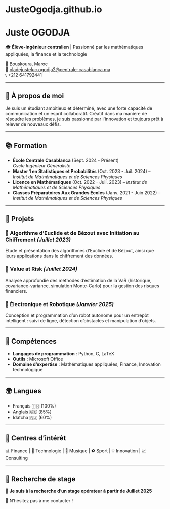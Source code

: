 # JusteOgodja.github.io   

# Juste OGODJA

🎓 **Élève-ingénieur centralien** | Passionné par les mathématiques appliquées, la finance et la technologie  

📍 Bouskoura, Maroc  
📧 [oladejusteluc.ogodja2@centrale-casablanca.ma](mailto:oladejusteluc.ogodja2@centrale-casablanca.ma)  
📞 +212 641792441  

---

## 🎯 À propos de moi  

Je suis un étudiant ambitieux et déterminé, avec une forte capacité de communication et un esprit collaboratif. Créatif dans ma manière de résoudre les problèmes, je suis passionné par l'innovation et toujours prêt à relever de nouveaux défis.  

---

## 📚 Formation  

- **École Centrale Casablanca** (Sept. 2024 - Présent)  
  *Cycle Ingénieur Généraliste*  
- **Master 1 en Statistiques et Probabilités** (Oct. 2023 - Juil. 2024) – *Institut de Mathématiques et de Sciences Physiques*  
- **Licence en Mathématiques** (Oct. 2022 - Juil. 2023) – *Institut de Mathématiques et de Sciences Physiques*  
- **Classes Préparatoires Aux Grandes Écoles** (Janv. 2021 - Juin 2022) – *Institut de Mathématiques et de Sciences Physiques*  

---

## 💼 Projets  

### 📌 Algorithme d’Euclide et de Bézout avec Initiation au Chiffrement *(Juillet 2023)*  
Étude et présentation des algorithmes d’Euclide et de Bézout, ainsi que leurs applications dans le chiffrement des données.  

### 📌 Value at Risk *(Juillet 2024)*  
Analyse approfondie des méthodes d’estimation de la VaR (historique, covariance-variance, simulation Monte-Carlo) pour la gestion des risques financiers.  

### 📌 Électronique et Robotique *(Janvier 2025)*  
Conception et programmation d’un robot autonome pour un entrepôt intelligent : suivi de ligne, détection d’obstacles et manipulation d’objets.  

---

## 🔧 Compétences  

- **Langages de programmation** : Python, C, LaTeX  
- **Outils** : Microsoft Office  
- **Domaine d’expertise** : Mathématiques appliquées, Finance, Innovation technologique  

---

## 🌍 Langues  

- Français 🇫🇷 (100%)  
- Anglais 🇬🇧 (85%)  
- Idatcha 🇧🇯 (60%)  

---

## 🎵 Centres d’intérêt  

📊 Finance | 🤖 Technologie | 🎵 Musique | ⚽ Sport | 💡 Innovation | 📈 Consulting  

---

## 📢 Recherche de stage  

🔎 **Je suis à la recherche d’un stage opérateur à partir de Juillet 2025**  

📩 N’hésitez pas à me contacter !  
